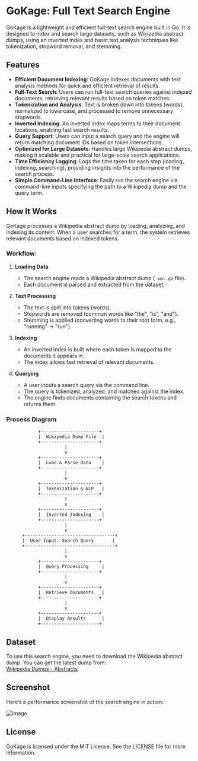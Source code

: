 # GoKage: Full Text Search Engine

GoKage is a lightweight and efficient full-text search engine built in Go. It is designed to index and search large datasets, such as Wikipedia abstract dumps, using an inverted index and basic text analysis techniques like tokenization, stopword removal, and stemming.

## Features

- **Efficient Document Indexing**: GoKage indexes documents with text analysis methods for quick and efficient retrieval of results.  
- **Full-Text Search**: Users can run full-text search queries against indexed documents, retrieving relevant results based on token matches.  
- **Tokenization and Analysis**: Text is broken down into tokens (words), normalized to lowercase, and processed to remove unnecessary stopwords.  
- **Inverted Indexing**: An inverted index maps terms to their document locations, enabling fast search results.  
- **Query Support**: Users can input a search query and the engine will return matching document IDs based on token intersections.  
- **Optimized for Large Datasets**: Handles large Wikipedia abstract dumps, making it scalable and practical for large-scale search applications.  
- **Time Efficiency Logging**: Logs the time taken for each step (loading, indexing, searching), providing insights into the performance of the search process.  
- **Simple Command-Line Interface**: Easily run the search engine via command-line inputs specifying the path to a Wikipedia dump and the query term.  

## How It Works  

GoKage processes a Wikipedia abstract dump by loading, analyzing, and indexing its content. When a user searches for a term, the system retrieves relevant documents based on indexed tokens.  

### Workflow:  

1. **Loading Data**  
   - The search engine reads a Wikipedia abstract dump (`.xml.gz` file).  
   - Each document is parsed and extracted from the dataset.  

2. **Text Processing**  
   - The text is split into tokens (words).  
   - Stopwords are removed (common words like "the", "is", "and").  
   - Stemming is applied (converting words to their root form, e.g., "running" → "run").  

3. **Indexing**  
   - An inverted index is built where each token is mapped to the documents it appears in.  
   - The index allows fast retrieval of relevant documents.  

4. **Querying**  
   - A user inputs a search query via the command line.  
   - The query is tokenized, analyzed, and matched against the index.  
   - The engine finds documents containing the search tokens and returns them.  

### Process Diagram  


                +----------------------+
                |  Wikipedia Dump File  |
                +----------------------+
                          |
                          v
                +----------------------+
                |  Load & Parse Data    |
                +----------------------+
                          |
                          v
                +----------------------+
                |  Tokenization & NLP   |
                +----------------------+
                          |
                          v
                +----------------------+
                |  Inverted Indexing    |
                +----------------------+
                          |
                          v
          +----------------------------------+
          |  User Input: Search Query       |
          +----------------------------------+
                          |
                          v
                +----------------------+
                |  Query Processing     |
                +----------------------+
                          |
                          v
                +----------------------+
                |  Retrieve Documents   |
                +----------------------+
                          |
                          v
                +----------------------+
                |  Display Results      |
                +----------------------+

## Dataset  

To use this search engine, you need to download the Wikipedia abstract dump. You can get the latest dump from:  
[Wikipedia Dumps - Abstracts](https://dumps.wikimedia.org/enwiki/latest/enwiki-latest-abstract1.xml.gz)  

## Screenshot  

Here’s a performance screenshot of the search engine in action:  

![image](https://github.com/user-attachments/assets/bada1ce2-075d-44d5-868a-4f6a85458142)



## License  

GoKage is licensed under the MIT License. See the LICENSE file for more information.  
